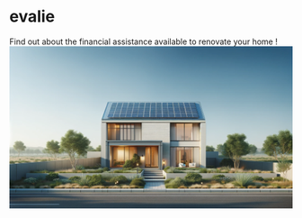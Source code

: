 # evalie
Find out about the financial assistance available to renovate your home !
![Evalie](./public/house-evalie.png "Evalie")

